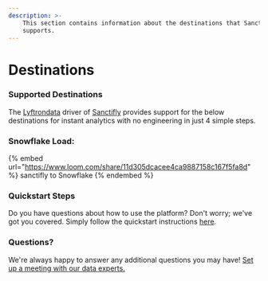 ```yaml
---
description: >-
    This section contains information about the destinations that Sanctifly
    supports.
---
```


# Destinations

### Supported Destinations

The [Lyftrondata](https://www.lyftrondata.com/) driver of [Sanctifly](https://www.lyftrondata.com/integration/sanctifly/) provides support for the below destinations for instant analytics with no engineering in just 4 simple steps.

### Snowflake Load:

{% embed url="https://www.loom.com/share/11d305dcacee4ca9887158c167f5fa8d" %}
sanctifly to Snowflake
{% endembed %}

### Quickstart Steps

Do you have questions about how to use the platform? Don't worry; we've got you covered. Simply follow the quickstart instructions [here](../../../quickstart-steps.md).

### Questions? <a href="#questions" id="questions"></a>

We're always happy to answer any additional questions you may have! [Set up a meeting with our data experts.](https://www.lyftrondata.com/book-a-meeting/)
